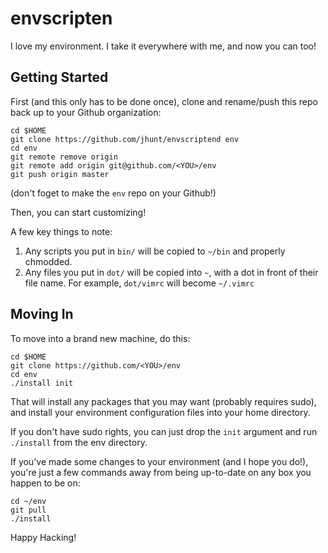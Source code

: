 envscripten
===========

I love my environment. I take it everywhere with me, and now you
can too!

Getting Started
---------------

First (and this only has to be done once), clone and rename/push
this repo back up to your Github organization:

    cd $HOME
    git clone https://github.com/jhunt/envscriptend env
    cd env
    git remote remove origin
    git remote add origin git@github.com/<YOU>/env
    git push origin master

(don't foget to make the `env` repo on your Github!)

Then, you can start customizing!

A few key things to note:

1. Any scripts you put in `bin/` will be copied to `~/bin` and
   properly chmodded.
2. Any files you put in `dot/` will be copied into `~`, with a dot
   in front of their file name.  For example, `dot/vimrc` will
   become `~/.vimrc`

Moving In
---------

To move into a brand new machine, do this:

    cd $HOME
    git clone https://github.com/<YOU>/env
    cd env
    ./install init

That will install any packages that you may want (probably
requires sudo), and install your environment configuration files
into your home directory.

If you don't have sudo rights, you can just drop the `init`
argument and run `./install` from the env directory.

If you've made some changes to your environment (and I hope you
do!), you're just a few commands away from being up-to-date on any
box you happen to be on:

    cd ~/env
    git pull
    ./install

Happy Hacking!
